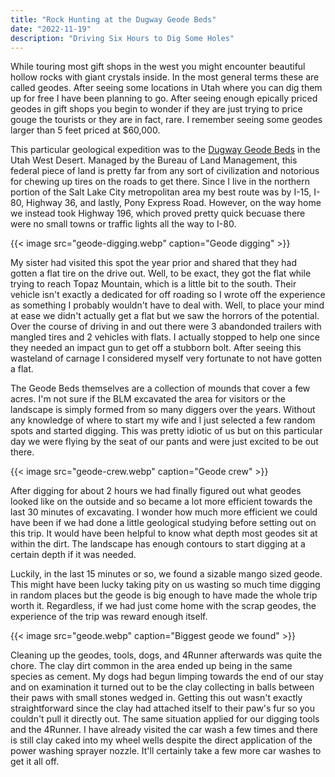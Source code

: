 ```yaml
---
title: "Rock Hunting at the Dugway Geode Beds"
date: "2022-11-19"
description: "Driving Six Hours to Dig Some Holes"
---
```


While touring most gift shops in the west you might encounter beautiful hollow rocks with giant crystals inside. In the most general terms these are called geodes. After seeing some locations in Utah where you can dig them up for free I have been planning to go. After seeing enough epically priced geodes in gift shops you begin to wonder if they are just trying to price gouge the tourists or they are in fact, rare. I remember seeing some geodes larger than 5 feet priced at $60,000.

This particular geological expedition was to the [Dugway Geode Beds](https://goo.gl/maps/JaEveW2VYpAwD2ue6) in the Utah West Desert. Managed by the Bureau of Land Management, this federal piece of land is pretty far from any sort of civilization and notorious for chewing up tires on the roads to get there. Since I live in the northern portion of the Salt Lake City metropolitan area my best route was by I-15, I-80, Highway 36, and lastly, Pony Express Road. However, on the way home we instead took Highway 196, which proved pretty quick becuase there were no small towns or traffic lights all the way to I-80.

{{< image src="geode-digging.webp" caption="Geode digging" >}}

My sister had visited this spot the year prior and shared that they had gotten a flat tire on the drive out. Well, to be exact, they got the flat while trying to reach Topaz Mountain, which is a little bit to the south. Their vehicle isn't exactly a dedicated for off roading so I wrote off the experience as something I probably wouldn't have to deal with. Well, to place your mind at ease we didn't actually get a flat but we saw the horrors of the potential. Over the course of driving in and out there were 3 abandonded trailers with mangled tires and 2 vehicles with flats. I actually stopped to help one since they needed an impact gun to get off a stubborn bolt. After seeing this wasteland of carnage I considered myself very fortunate to not have gotten a flat.

The Geode Beds themselves are a collection of mounds that cover a few acres. I'm not sure if the BLM excavated the area for visitors or the landscape is simply formed from so many diggers over the years. Without any knowledge of where to start my wife and I just selected a few random spots and started digging. This was pretty idiotic of us but on this particular day we were flying by the seat of our pants and were just excited to be out there.

{{< image src="geode-crew.webp" caption="Geode crew" >}}

After digging for about 2 hours we had finally figured out what geodes looked like on the outside and so became a lot more efficient towards the last 30 minutes of excavating. I wonder how much more efficient we could have been if we had done a little geological studying before setting out on this trip. It would have been helpful to know what depth most geodes sit at within the dirt. The landscape has enough contours to start digging at a certain depth if it was needed.

Luckily, in the last 15 minutes or so, we found a sizable mango sized geode. This might have been lucky taking pity on us wasting so much time digging in random places but the geode is big enough to have made the whole trip worth it. Regardless, if we had just come home with the scrap geodes, the experience of the trip was reward enough itself.

{{< image src="geode.webp" caption="Biggest geode we found" >}}

Cleaning up the geodes, tools, dogs, and 4Runner afterwards was quite the chore. The clay dirt common in the area ended up being in the same species as cement. My dogs had begun limping towards the end of our stay and on examination it turned out to be the clay collecting in balls between their paws with small stones wedged in. Getting this out wasn't exactly straightforward since the clay had attached itself to their paw's fur so you couldn't pull it directly out. The same situation applied for our digging tools and the 4Runner. I have already visited the car wash a few times and there is still clay caked into my wheel wells despite the direct application of the power washing sprayer nozzle. It'll certainly take a few more car washes to get it all off.